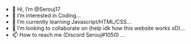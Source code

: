 - 👋 Hi, I’m @Serouj17
- 👀 I’m interested in Coding...
- 🌱 I’m currently learning Javascript/HTML/CSS...
- 💞️ I’m looking to collaborate on (help idk how this website works xD)...
- 📫 How to reach me (Discord Serouj#1050) ...

<!---
Serouj17/Serouj17 is a ✨ special ✨ repository because its `README.md` (this file) appears on your GitHub profile.
You can click the Preview link to take a look at your changes.
--->
